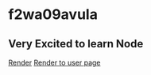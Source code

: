 # f2wa09avula

## Very Excited to learn Node
[Render](https://f2wa09avula.onrender.com)
[Render to user page](https://f2wa09avula.onrender.com/users)